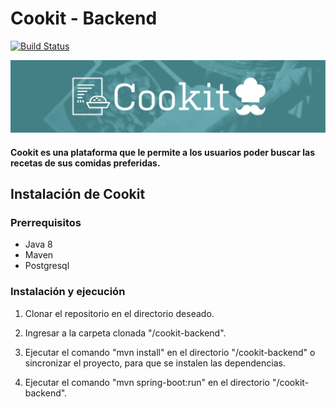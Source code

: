 # Cookit - Backend

[![Build Status](https://travis-ci.org/DaniVillegas14/cookit-backend.svg?branch=master)](https://travis-ci.org/DaniVillegas14/cookit-backend)

<img src="https://raw.githubusercontent.com/DaniVillegas14/cookit-doc/master/cookit-logo.png" alt="logo">

#### Cookit es una plataforma que le permite a los usuarios poder buscar las recetas de sus comidas preferidas.

## Instalación de Cookit

### Prerrequisitos

- Java 8
- Maven
- Postgresql

### Instalación y ejecución

1) Clonar el repositorio en el directorio deseado.
   
2) Ingresar a la carpeta clonada "/cookit-backend".
   
3) Ejecutar el comando "mvn install" en el directorio "/cookit-backend" o sincronizar el proyecto, para que se instalen las dependencias.
   
4) Ejecutar el comando "mvn spring-boot:run" en el directorio "/cookit-backend".
